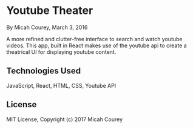 Youtube Theater
===============
By Micah Courey, March 3, 2016

A more refined and clutter-free interface to search and watch youtube videos. This app, built 
in React makes use of the youtube api to create a theatrical UI for displaying youtube content.

Technologies Used
----------
JavaScript, React, HTML, CSS, Youtube API

License
----------
MIT License, Copyright (c) 2017 Micah Courey